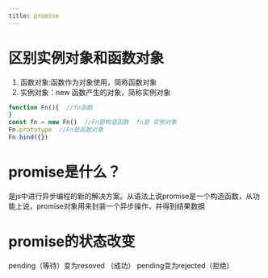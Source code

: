 ```yaml
---
title: promise
---
```

# 区别实例对象和函数对象

1.  函数对象:函数作为对象使用，简称函数对象
2.  实例对象：new 函数产生的对象，简称实例对象
```javascript
function Fn(){  //fn函数
}
const fn = new Fn()  //Fn是构造函数  fn是 实例对象
Fn.prototype  //Fn是函数对象
Fn.bind({})
``` 
# promise是什么？
是js中进行异步编程的新的解决方案。从语法上说promise是一个构造函数，从功能上说，promise对象用来封装一个异步操作，并得到结果数据
# promise的状态改变
pending（等待）变为resoved （成功）    pending变为rejected（拒绝)